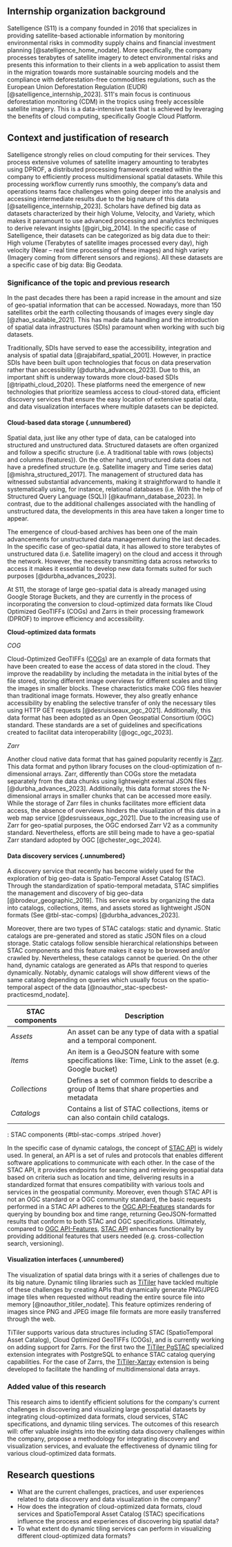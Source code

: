 ## Internship organization background

Satelligence (S11) is a company founded in 2016 that specializes in providing satellite-based actionable information by monitoring environmental risks in commodity supply chains and financial investment planning [@satelligence_home_nodate]. More specifically, the company processes terabytes of satellite imagery to detect environmental risks and presents this information to their clients in a web application to assist them in the migration towards more sustainable sourcing models and the compliance with deforestation-free commodities regulations, such as the European Union Deforestation Regulation (EUDR) [@satelligence_internship_2023]. S11's main focus is continuous deforestation monitoring (CDM) in the tropics using freely accessible satellite imagery. This is a data-intensive task that is achieved by leveraging the benefits of cloud computing, specifically Google Cloud Platform.

## Context and justification of research

Satelligence strongly relies on cloud computing for their services. They process extensive volumes of satellite imagery amounting to terabytes using DPROF, a distributed processing framework created within the company to efficiently process multidimensional spatial datasets. While this processing workflow currently runs smoothly, the company’s data and operations teams face challenges when going deeper into the analysis and accessing intermediate results due to the big nature of this data [@satelligence_internship_2023]. Scholars have defined big data as datasets characterized by their high Volume, Velocity, and Variety, which makes it paramount to use advanced processing and analytics techniques to derive relevant insights [@giri_big_2014]. In the specific case of Satelligence, their datasets can be categorized as big data due to their: High volume (Terabytes of satellite images processed every day), high velocity (Near – real time processing of these images) and high variety (Imagery coming from different sensors and regions). All these datasets are a specific case of big data: Big Geodata.

### Significance of the topic and previous research

In the past decades there has been a rapid increase in the amount and size of geo-spatial information that can be accessed. Nowadays, more than 150 satellites orbit the earth collecting thousands of images every single day [@zhao_scalable_2021]. This has made data handling and the introduction of spatial data infrastructures (SDIs) paramount when working with such big datasets.

Traditionally, SDIs have served to ease the accessibility, integration and analysis of spatial data [@rajabifard_spatial_2001]. However, in practice SDIs have been built upon technologies that focus on data preservation rather than accessibility [@durbha_advances_2023]. Due to this, an important shift is underway towards more cloud-based SDIs [@tripathi_cloud_2020]. These platforms need the emergence of new technologies that prioritize seamless access to cloud-stored data, efficient discovery services that ensure the easy location of extensive spatial data, and data visualization interfaces where multiple datasets can be depicted.

#### Cloud-based data storage {.unnumbered}

Spatial data, just like any other type of data, can be cataloged into structured and unstructured data. Structured datasets are often organized and follow a specific structure (i.e. A traditional table with rows (objects) and columns (features)). On the other hand, unstructured data does not have a predefined structure (e.g. Satellite imagery and Time series data) [@mishra_structured_2017]. The management of structured data has witnessed substantial advancements, making it straightforward to handle it systematically using, for instance, relational databases (i.e. With the help of Structured Query Language (SQL)) [@kaufmann_database_2023]. In contrast, due to the additional challenges associated with the handling of unstructured data, the developments in this area have taken a longer time to appear.

The emergence of cloud-based archives has been one of the main advancements for unstructured data management during the last decades. In the specific case of geo-spatial data, it has allowed to store terabytes of unstructured data (i.e. Satellite imagery) on the cloud and access it through the network. However, the necessity transmitting data across networks to access it makes it essential to develop new data formats suited for such purposes [@durbha_advances_2023].

At S11, the storage of large geo-spatial data is already managed using Google Storage Buckets, and they are currently in the process of incorporating the conversion to cloud-optimized data formats like Cloud Optimized GeoTIFFs (COGs) and Zarrs in their processing framework (DPROF) to improve efficiency and accessibility.

**Cloud-optimized data formats** 

*COG* 

Cloud-Optimized GeoTIFFs ([COGs](https://www.cogeo.org/)) are an example of data formats that have been created to ease the access of data stored in the cloud. They improve the readability by including the metadata in the initial bytes of the file stored, storing different image overviews for different scales and tiling the images in smaller blocks. These characteristics make COG files heavier than traditional image formats. However, they also greatly enhance accessibility by enabling the selective transfer of only the necessary tiles using HTTP GET requests [@desruisseaux_ogc_2021]. Additionally, this data format has been adopted as an Open Geospatial Consortium (OGC) standard. These standards are a set of guidelines and specifications created to facilitat data interoperability [@ogc_ogc_2023].

*Zarr*

Another cloud native data format that has gained popularity recently is [Zarr](https://zarr.readthedocs.io/en/stable/). This data format and python library focuses on the cloud-optimization of n-dimensional arrays. Zarr, differently than COGs store the metadata separately from the data chunks using lightweight external JSON files [@durbha_advances_2023]. Additionally, this data format stores the N-dimensional arrays in smaller chunks that can be accessed more easily. While the storage of Zarr files in chunks facilitates more efficient data access, the absence of overviews hinders the visualization of this data in a web map service [@desruisseaux_ogc_2021]. Due to the increasing use of Zarr for geo-spatial purposes, the OGC endorsed Zarr V2 as a community standard. Nevertheless, efforts are still being made to have a geo-spatial Zarr standard adopted by OGC [@chester_ogc_2024].

#### Data discovery services {.unnumbered}

A discovery service that recently has become widely used for the exploration of big geo-data is Spatio-Temporal Asset Catalog (STAC). Through the standardization of spatio-temporal metadata, STAC simplifies the management and discovery of big geo-data [@brodeur_geographic_2019]. This service works by organizing the data into catalogs, collections, items, and assets stored as lightweight JSON formats (See @tbl-stac-comps) [@durbha_advances_2023].

Moreover, there are two types of STAC catalogs: static and dynamic. Static catalogs are pre-generated and stored as static JSON files on a cloud storage. Static catalogs follow sensible hierarchical relationships between STAC components and this feature makes it easy to be browsed and/or crawled by. Nevertheless, these catalogs cannot be queried. On the other hand, dynamic catalogs are generated as APIs that respond to queries dynamically. Notably, dynamic catalogs will show different views of the same catalog depending on queries which usually focus on the spatio-temporal aspect of the data [@noauthor_stac-specbest-practicesmd_nodate].

| **STAC components** | **Description**                                                                                          |
|----------------------------------------|--------------------------------|
| *Assets*            | An asset can be any type of data with a spatial and a temporal component.                                |
| *Items*             | An item is a GeoJSON feature with some specifications like: Time, Link to the asset (e.g. Google bucket) |
| *Collections*       | Defines a set of common fields to describe a group of Items that share properties and metadata           |
| *Catalogs*          | Contains a list of STAC collections, items or can also contain child catalogs.                           |

: STAC components {#tbl-stac-comps .striped .hover}

In the specific case of dynamic catalogs, the concept of [STAC API](https://github.com/radiantearth/stac-api-spec/) is widely used. In general, an API is a set of rules and protocols that enables different software applications to communicate with each other. In the case of the STAC API, it provides endpoints for searching and retrieving geospatial data based on criteria such as location and time, delivering results in a standardized format that ensures compatibility with various tools and services in the geospatial community. Moreover, even though STAC API is not an OGC standard or a OGC community standard, the basic requests performed in a STAC API adheres to the [OGC API-Features](https://ogcapi.ogc.org/features/) standards for querying by bounding box and time range, returning GeoJSON-formatted results that conform to both STAC and OGC specifications. Ultimately, compared to [OGC API-Features](https://ogcapi.ogc.org/features/), [STAC API](https://github.com/radiantearth/stac-api-spec/) enhances functionality by providing additional features that users needed (e.g. cross-collection search, versioning).

#### Visualization interfaces {.unnumbered}

The visualization of spatial data brings with it a series of challenges due to its big nature. Dynamic tiling libraries such as [TiTiler](https://developmentseed.org/titiler/) have tackled multiple of these challenges by creating APIs that dynamically generate PNG/JPEG image tiles when requested without reading the entire source file into memory [@noauthor_titiler_nodate]. This feature optimizes rendering of images since PNG and JPEG image file formats are more easily transferred through the web.

TiTiler supports various data structures including STAC (SpatioTemporal Asset Catalog), Cloud Optimized GeoTIFFs (COGs), and is currently working on adding support for Zarrs. For the first two the [TiTiler PgSTAC](https://github.com/stac-utils/titiler-pgstac) specialized extension integrates with PostgreSQL to enhance STAC catalog querying capabilities. For the case of Zarrs, the [TiTiler-Xarray](https://github.com/developmentseed/titiler-xarray) extension is being developed to facilitate the handling of multidimensional data arrays.

### Added value of this research

This research aims to identify efficient solutions for the company's current challenges in discovering and visualizing large geospatial datasets by integrating cloud-optimized data formats, cloud services, STAC specifications, and dynamic tiling services. The outcomes of this research will: offer valuable insights into the existing data discovery challenges within the company, propose a methodology for integrating discovery and visualization services, and evaluate the effectiveness of dynamic tiling for various cloud-optimized data formats.

## Research questions

-   What are the current challenges, practices, and user experiences related to data discovery and data visualization in the company?
-   How does the integration of cloud-optimized data formats, cloud services and SpatioTemporal Asset Catalog (STAC) specifications influence the process and experiences of discovering big spatial data?
-   To what extent do dynamic tiling services can perform in visualizing different cloud-optimized data formats?